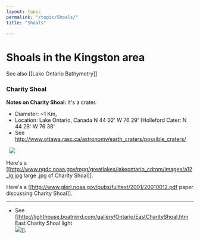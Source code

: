 ```yaml
---
layout: topic
permalink: "/topic/Shoals/"
title: "Shoals"

---
```


<h1>Shoals in the Kingston area</h1>

See also [[Lake Ontario Bathymetry]]

<h3>Charity Shoal</h3>
<b>Notes on Charity Shoal:  </b> It's a crater.

* Diameter: ~1 Km,
* Location: Lake Ontario, Canada N 44 02' W 76 29' (Holleford Cater: N 44 28' W 76 38'
* See http://www.ottawa.rasc.ca/astronomy/earth_craters/possible_craters/

<img src="http://www.ottawa.rasc.ca/astronomy/earth_craters/possible_craters/13_charity_sm.jpg" alt="" border="0">
<img src="http://www.ottawa.rasc.ca/astronomy/earth_craters/possible_craters/14_charity3d_sm.jpg" alt="" border="0">
<img src="http://k7waterfront.org/Images/CharityShoal.jpg">

Here's a [[http://www.ngdc.noaa.gov/mgg/greatlakes/lakeontario_cdrom/images/a12_lg.jpg large .jpg of Charity Shoal]].

Here's a [[http://www.glerl.noaa.gov/pubs/fulltext/2001/20010012.pdf paper discussing Charity Shoal]].

----
* See [[http://lighthouse.boatnerd.com/gallery/Ontario/EastCharityShoal.htm East Charity Shoal light<br> <img src="http://k7waterfront.org/Images/EastCharityShoalLight.jpg">]].
